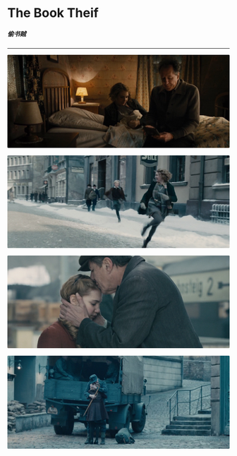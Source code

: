 # The Book Theif

##### 偷书贼

---

![](The_Book_Theif_3.jpg)

![](The_Book_Theif_4.jpg)

![](The_Book_Theif_2.jpg)

![](The_Book_Theif_1.jpg)